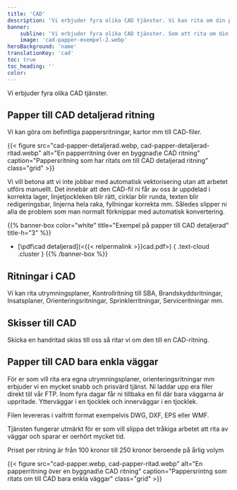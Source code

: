 ```yaml
---
title: 'CAD'
description: 'Vi erbjuder fyra olika CAD tjänster. Vi kan rita om din pappersritning till en detaljerad CAD ritning eller bara enkla väggar. Vi kan också göra om din skiss till en CAD ritning. Vi kan även rita utrymningsplaner etc i CAD'
banner:
    subline: 'Vi erbjuder fyra olika CAD tjänster. Som att rita om din pappersritning till CAD.'
    image: 'cad-papper-exempel-2.webp'
heroBackground: 'name'
translationKey: 'cad'
toc: true
toc_heading: ''
color:
---
```


Vi erbjuder fyra olika CAD tjänster. 

## Papper till CAD detaljerad ritning

Vi kan göra om befintliga pappersritningar, kartor mm till CAD-filer. 

{{< figure src="cad-papper-detaljerad.webp, cad-papper-detaljerad-ritad.webp" alt="En papperritning över en byggnad\e CAD ritning" caption="Pappersritning som har ritats om till CAD detaljerad ritning" class="grid" >}}

Vi vill betona att vi inte jobbar med automatisk vektorisering utan att arbetet utförs manuellt. Det innebär att den CAD-fil ni får av oss är uppdelad i korrekta lager, linjetjockleken blir rätt, cirklar blir runda, texten blir redigeringsbar, linjerna hela raka, fyllningar korrekta mm. Således slipper ni alla de problem som man normalt förknippar med automatisk konvertering.

{{% banner-box color="white" title="Exempel på papper till CAD detaljerad" title-h="3" %}}
-  [\\pdf\\cad detaljerad](<{{< relpermalink >}}cad.pdf>)
{ .text-cloud .cluster }
{{% /banner-box %}}

## Ritningar i CAD

Vi kan rita utrymningsplaner, Kontrollritning till SBA, Brandskyddsritningar, Insatsplaner, Orienteringsritningar, Sprinklerritningar, Serviceritningar mm.

## Skisser till CAD

Skicka en handritad skiss till oss så ritar vi om den till en CAD-ritning.

## Papper till CAD bara enkla väggar

För er som vill rita era egna utrymningsplaner, orienteringsritningar mm erbjuder vi en mycket snabb och prisvärd tjänst. Ni laddar upp era filer direkt till vår FTP. Inom fyra dagar får ni tillbaka en fil där bara väggarna är uppritade. Ytterväggar i en tjocklek och innerväggar i en tjocklek.

Filen levereras i valfritt format exempelvis DWG, DXF, EPS eller WMF.

Tjänsten fungerar utmärkt för er som vill slippa det tråkiga arbetet att rita av väggar och sparar er oerhört mycket tid.

Priset per ritning är från 100 kronor till 250 kronor beroende på årlig volym

{{< figure src="cad-papper.webp, cad-papper-ritad.webp" alt="En papperritning över en byggnad\e CAD ritning" caption="Pappersrintng som ritats om till CAD bara enkla väggar" class="grid" >}}